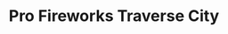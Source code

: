 ---
title: "Pro Fireworks Traverse City"
url: /williamsburg/pro-fireworks-traverse-city/
shop: Allgemein
---